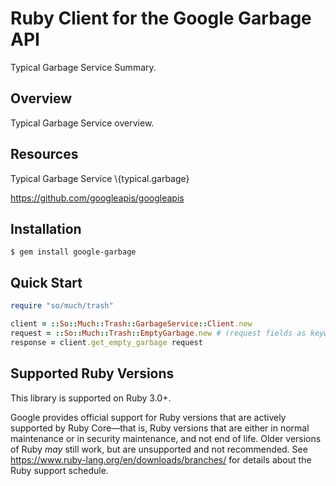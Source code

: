 # Ruby Client for the Google Garbage API

Typical Garbage Service Summary.

## Overview

Typical Garbage Service overview.

## Resources

Typical Garbage Service \\{typical.garbage}

https://github.com/googleapis/googleapis

## Installation

```
$ gem install google-garbage
```

## Quick Start

```ruby
require "so/much/trash"

client = ::So::Much::Trash::GarbageService::Client.new
request = ::So::Much::Trash::EmptyGarbage.new # (request fields as keyword arguments...)
response = client.get_empty_garbage request
```

## Supported Ruby Versions

This library is supported on Ruby 3.0+.

Google provides official support for Ruby versions that are actively supported
by Ruby Core—that is, Ruby versions that are either in normal maintenance or
in security maintenance, and not end of life. Older versions of Ruby _may_
still work, but are unsupported and not recommended. See
https://www.ruby-lang.org/en/downloads/branches/ for details about the Ruby
support schedule.
